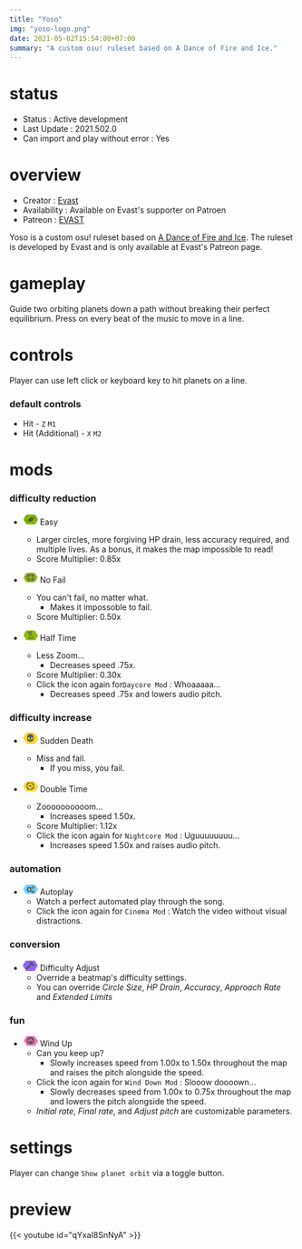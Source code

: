 ```yaml
---
title: "Yoso"
img: "yoso-logo.png"
date: 2021-05-02T15:54:00+07:00
summary: "A custom osu! ruleset based on A Dance of Fire and Ice."
---
```


# status

- Status : Active development
- Last Update : 2021.502.0
- Can import and play without error : Yes

# overview

- Creator : [Evast](https://github.com/EVAST9919)
- Availability : Available on Evast's supporter on Patroen
- Patreon : [EVAST](https://www.patreon.com/evast/posts)

Yoso is a custom osu! ruleset based on [A Dance of Fire and Ice](https://7thbe.at/#adofai). The ruleset is developed by Evast and is only available at Evast's Patreon page.

# gameplay

Guide two orbiting planets down a path without breaking their perfect equilibrium. Press on every beat of the music to move in a line. <!-- This need to be more descriptive -->

# controls

Player can use left click or keyboard key to hit planets on a line.

### default controls

- Hit - `Z` `M1`
- Hit (Additional) - `X` `M2`

# mods

### difficulty reduction

- ![Easy Icon](mod-icon/easy-mod.png) Easy
  - Larger circles, more forgiving HP drain, less accuracy required, and multiple lives. As a bonus, it makes the map impossible to read!
  - Score Multiplier: 0.85x

- ![No Fail Icon](mod-icon/no-fail-mod.png) No Fail
  - You can't fail, no matter what.
    - Makes it impossoble to fail.
  - Score Multiplier: 0.50x

- ![Half Time Icon](mod-icon/half-time-mod.png) Half Time
  - Less Zoom...
    - Decreases speed .75x.
  - Score Multiplier: 0.30x
  - Click the icon again for`Daycore Mod` : Whoaaaaa...
    - Decreases speed .75x and lowers audio pitch.

### difficulty increase

- ![Sudden Death Icon](mod-icon/sudden-death-mod.png) Sudden Death
  - Miss and fail.
    - If you miss, you fail.

- ![Double Time Icon](mod-icon/double-time-mod.png) Double Time
  - Zoooooooooom...
    - Increases speed 1.50x.
  - Score Multiplier: 1.12x
  - Click the icon again for `Nightcore Mod` : Uguuuuuuuu...
    - Increases speed 1.50x and raises audio pitch.

### automation

- ![Autoplay Icon](mod-icon/autoplay-mod.png) Autoplay
  - Watch a perfect automated play through the song.
  - Click the icon again for `Cinema Mod` : Watch the video without visual distractions.

### conversion

- ![Difficulty Adjust Icon](mod-icon/difficulty-adjust-mod.png) Difficulty Adjust
  - Override a beatmap's difficulty settings.
  - You can override *Circle Size*, *HP Drain*, *Accuracy*, *Approach Rate* and *Extended Limits*

### fun

- ![Wind Up Icon](mod-icon/wind-up-mod.png) Wind Up
  - Can you keep up?
    - Slowly increases speed from 1.00x to 1.50x throughout the map and raises the pitch alongside the speed.
  - Click the icon again for `Wind Down Mod` : Slooow doooown...
    - Slowly decreases speed from 1.00x to 0.75x throughout the map and lowers the pitch alongside the speed.
  - *Initial rate*, *Final rate*, and *Adjust pitch* are customizable parameters.

# settings

Player can change `Show planet orbit` via a toggle button.

# preview

{{< youtube id="qYxaI8SnNyA" >}}